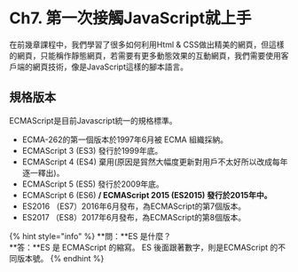 # Ch7. 第一次接觸JavaScript就上手

在前幾章課程中，我們學習了很多如何利用Html & CSS做出精美的網頁，但這樣的網頁，只能稱作靜態網頁，若需要有更多動態效果的互動網頁，我們需要使用客戶端的網頁技術，像是JavaScript這樣的腳本語言。

## 規格版本

ECMAScript是目前Javascript統一的規格標準。

* ECMA-262的第一個版本於1997年6月被 ECMA 組織採納。
* ECMAScript 3 \(ES3\) 發行於1999年底。
* ECMAScript 4 \(ES4\) 棄用\(原因是貿然大幅度更新對用戶不太好所以改成每年逐一釋出\)。
* ECMAScript 5 \(ES5\) 發行於2009年底。
* ECMAScript 6 \(ES6\)  ****/ ECMAScript 2015 \(ES2015\) 發行於2015年中**。**
* ES2016 （ES7）2016年6月發布，為ECMAScript的第7個版本。
* ES2017 （ES8）2017年6月發布，為ECMAScript的第8個版本。

{% hint style="info" %}
**問：**ES 是什麼？  
**答：**ES 是 ECMAScript 的縮寫。 ES 後面跟著數字，則是ECMAScript 的不同版本號。
{% endhint %}



